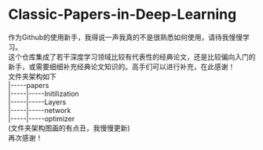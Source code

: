 # Classic-Papers-in-Deep-Learning  
作为Github的使用新手，我得说一声我真的不是很熟悉如何使用，请待我慢慢学习。  
这个仓库集成了若干深度学习领域比较有代表性的经典论文，还是比较偏向入门的新手，或需要细细补充经典论文知识的。高手们可以进行补充，在此感谢！  
文件夹架构如下  
|-----papers  
|-----|-----Initilization  
|-----|-----Layers  
|-----|-----network  
|-----|-----optimizer  
(文件夹架构图画的有点丑，我慢慢更新)  
再次感谢！  

